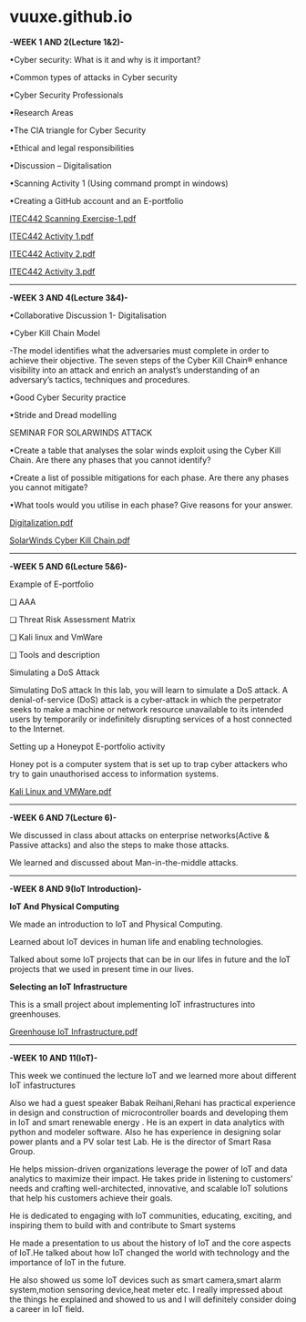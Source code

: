 # vuuxe.github.io
**-WEEK 1 AND 2(Lecture 1&2)-**

•Cyber security: What is it and why is it important?

•Common types of attacks in Cyber security

•Cyber Security Professionals

•Research Areas

•The CIA triangle for Cyber Security

•Ethical and legal responsibilities

•Discussion – Digitalisation

•Scanning Activity 1 (Using command prompt in windows)

•Creating a GitHub account and an E-portfolio

[ITEC442 Scanning Exercise-1.pdf](https://github.com/VUUXE/IoT-And-Cybersecurity-E-portfolio/files/9963817/ITEC442.Scanning.Exercise-1.pdf)

[ITEC442 Activity 1.pdf](https://github.com/VUUXE/IoT-And-Cybersecurity-E-portfolio/files/9963812/ITEC442.Activity.1.pdf)

[ITEC442 Activity 2.pdf](https://github.com/VUUXE/IoT-And-Cybersecurity-E-portfolio/files/9963813/ITEC442.Activity.2.pdf)

[ITEC442 Activity 3.pdf](https://github.com/VUUXE/IoT-And-Cybersecurity-E-portfolio/files/9963816/ITEC442.Activity.3.pdf)

-----------------------------------------------------------------------------------------------------------------------------------------------------------------------

**-WEEK 3 AND 4(Lecture 3&4)-**

•Collaborative Discussion 1- Digitalisation

•Cyber Kill Chain Model

-The model identifies what the adversaries must complete in order to achieve their objective.
The seven steps of the Cyber Kill Chain® enhance visibility into an attack and enrich an analyst’s understanding of an adversary’s tactics, techniques and procedures.

•Good Cyber Security practice

•Stride  and Dread  modelling

SEMINAR FOR SOLARWINDS ATTACK

•Create a table that analyses the solar winds exploit using the Cyber Kill Chain. Are there any phases that you cannot identify?

•Create a list of possible mitigations for each phase. Are there any phases you cannot mitigate?

•What tools would you utilise in each phase? Give reasons for your answer.




[Digitalization.pdf](https://github.com/VUUXE/IoT-And-Cybersecurity-E-portfolio/files/9963811/Digitalization.pdf)

[SolarWinds Cyber Kill Chain.pdf](https://github.com/VUUXE/IoT-And-Cybersecurity-E-portfolio/files/9963819/SolarWinds.Cyber.Kill.Chain.pdf)


-----------------------------------------------------------------------------------------------------------------------------------------------------------------------

**-WEEK 5 AND 6(Lecture 5&6)-**

Example of  E-portfolio 

❑ AAA 

 ❑ Threat Risk Assessment Matrix

 ❑ Kali linux and VmWare 

❑ Tools and description

Simulating a DoS Attack

Simulating DoS attack In this lab, you will learn to simulate a DoS attack. A denial-of-service (DoS) attack is a cyber-attack in which the perpetrator seeks to make a machine or network resource unavailable to its intended users by temporarily or indefinitely disrupting services of a host connected to the Internet.

Setting up a Honeypot E-portfolio activity

Honey pot is a computer system that is set up to trap cyber attackers who try to gain unauthorised access to information systems.

[Kali Linux and VMWare.pdf](https://github.com/VUUXE/IoT-And-Cybersecurity-E-portfolio/files/9963818/Kali.Linux.and.VMWare.pdf)

-----------------------------------------------------------------------------------------------------------------------------------------------------------------------
**-WEEK 6 AND 7(Lecture 6)-**

We discussed in class about attacks on enterprise networks(Active & Passive attacks) and also the steps to make those attacks.

We learned and discussed about Man-in-the-middle attacks.

-----------------------------------------------------------------------------------------------------------------------------------------------------------------------
**-WEEK 8 AND 9(IoT Introduction)-**

**IoT And Physical Computing**

We made an introduction to IoT and Physical Computing.

Learned about IoT devices in human life and enabling technologies.

Talked about some IoT projects that can be in our lifes in future and the IoT projects that we used in present time in our lives.

**Selecting an IoT Infrastructure**

This is a small project about implementing IoT infrastructures into greenhouses.

[Greenhouse IoT Infrastructure.pdf](https://github.com/VUUXE/IoT-And-Cybersecurity-E-portfolio/files/10199962/Greenhouse.IoT.Infrastructure.pdf)

-----------------------------------------------------------------------------------------------------------------------------------------------------------------------

**-WEEK 10 AND 11(IoT)-**

This week we continued the lecture IoT and we learned more about different IoT infastructures

Also we had a guest speaker Babak Reihani,Rehani has practical experience in design and construction of microcontroller boards and developing them in IoT and smart renewable energy . He is an expert in data analytics with python and modeler software. Also he has experience in designing solar power plants and a PV solar test Lab. He is the director of Smart Rasa Group.

He helps mission-driven organizations leverage the power of IoT and data analytics to maximize their impact. He takes pride in listening to customers' needs and crafting well-architected, innovative, and scalable IoT solutions that help his customers achieve their goals.

He is dedicated to engaging with IoT communities, educating, exciting, and inspiring them to build with and contribute to Smart systems

He made a presentation to us about the history of IoT and the core aspects of IoT.He talked about how IoT changed the world with technology and the importance of IoT in the future.


He also showed us some IoT devices such as smart camera,smart alarm system,motion sensoring device,heat meter etc. I really impressed about the things he explained and showed to us and I will definitely consider doing a career in IoT field.





























